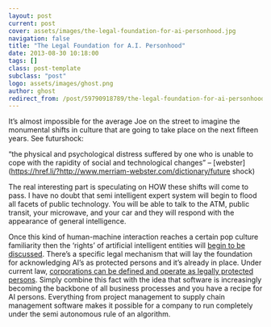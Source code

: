 ```yaml
---
layout: post
current: post
cover: assets/images/the-legal-foundation-for-ai-personhood.jpg
navigation: false
title: "The Legal Foundation for A.I. Personhood"
date: 2013-08-30 10:18:00
tags: []
class: post-template
subclass: "post"
logo: assets/images/ghost.png
author: ghost
redirect_from: /post/59790918789/the-legal-foundation-for-ai-personhood
---
```


It’s almost impossible for the average Joe on the street to imagine the monumental shifts in culture that are going to take place on the next fifteen years. See futurshock:

“the physical and psychological distress suffered by one who is unable to cope with the rapidity of social and technological changes” – [webster](https://href.li/?http://www.merriam-webster.com/dictionary/future shock)

The real interesting part is speculating on HOW these shifts will come to pass. I have no doubt that semi intelligent expert system will begin to flood all facets of public technology. You will be able to talk to the ATM, public transit, your microwave, and your car and they will respond with the appearance of general intelligence.

Once this kind of human-machine interaction reaches a certain pop culture familiarity then the ‘rights’ of artificial intelligent entities will [begin to be discussed](https://href.li/?http://papers.ssrn.com/sol3/papers.cfm?abstract_id=1108671). There’s a specific legal mechanism that will lay the foundation for acknowledging AI’s as protected persons and it’s already in place. Under current law, [corporations can be defined and operate as legally protected persons](https://href.li/?http://reclaimdemocracy.org/corporate-personhood/). Simply combine this fact with the idea that software is increasingly becoming the backbone of all business processes and you have a recipe for AI persons. Everything from project management to supply chain management software makes it possible for a company to run completely under the semi autonomous rule of an algorithm.
